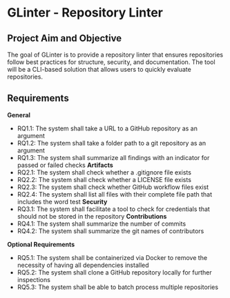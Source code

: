 # GLinter - Repository Linter 

## Project Aim and Objective
The goal of GLinter is to provide a repository linter that ensures repositories follow best practices for structure, security, and documentation. The tool will be a CLI-based solution that allows users to quickly evaluate repositories.

## Requirements
**General**
 - RQ1.1: The system shall take a URL to a GitHub repository as an argument
 - RQ1.2: The system shall take a folder path to a git repository as an argument
 - RQ1.3: The system shall summarize all findings with an indicator for passed or failed checks
**Artifacts**
 - RQ2.1: The system shall check whether a .gitignore file exists
 - RQ2.2: The system shall check whether a LICENSE file exists
 - RQ2.3: The system shall check whether GitHub workflow files exist
 - RQ2.4: The system shall list all files with their complete file path that includes the word test
**Security**
 - RQ3.1: The system shall facilitate a tool to check for credentials that should not be stored in the
   repository
**Contributions**
  - RQ4.1: The system shall summarize the number of commits
  - RQ4.2: The system shall summarize the git names of contributors

**Optional Requirements**
 - RQ5.1: The system shall be containerized via Docker to remove the necessity of having all dependencies
   installed
 - RQ5.2: The system shall clone a GitHub repository locally for further inspections
 - RQ5.3: The system shall be able to batch process multiple repositories
